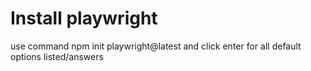 # Install playwright 
use command npm init playwright@latest
and click enter for all default options listed/answers